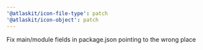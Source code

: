 ```yaml
---
'@atlaskit/icon-file-type': patch
'@atlaskit/icon-object': patch
---
```


Fix main/module fields in package.json pointing to the wrong place
